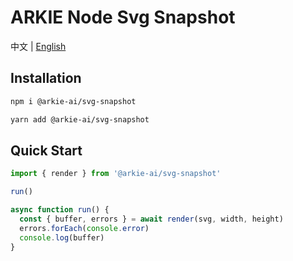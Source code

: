 # ARKIE Node Svg Snapshot

中文 | [English](./docs/en/README.md)

## Installation
```bash
npm i @arkie-ai/svg-snapshot
```
```bash
yarn add @arkie-ai/svg-snapshot
```

## Quick Start

```ts
import { render } from '@arkie-ai/svg-snapshot'

run()

async function run() {
  const { buffer, errors } = await render(svg, width, height)
  errors.forEach(console.error)
  console.log(buffer)
}
```
